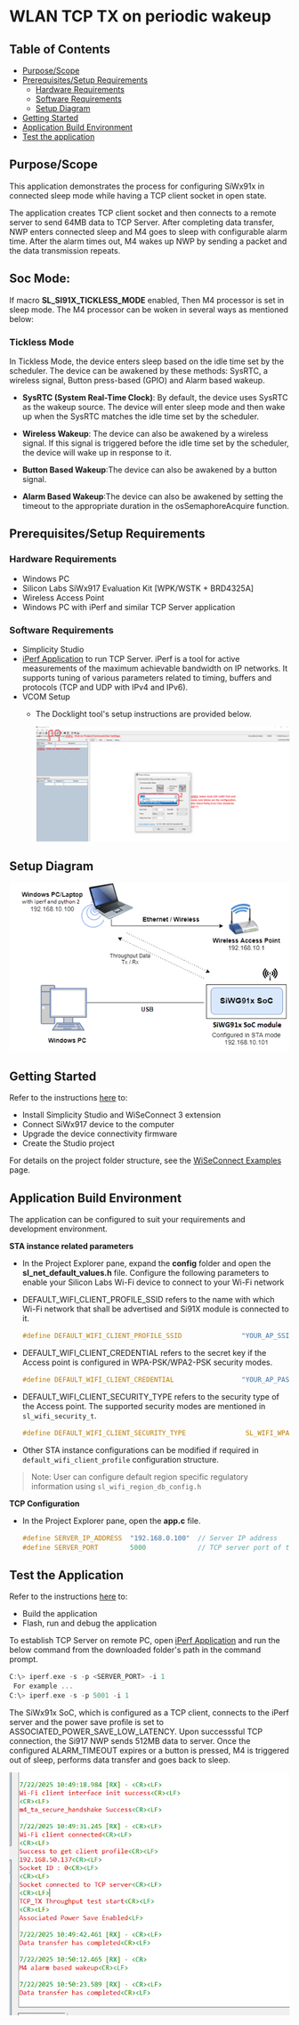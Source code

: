 # WLAN TCP TX on periodic wakeup

## Table of Contents

- [Purpose/Scope](#purposescope)
- [Prerequisites/Setup Requirements](#prerequisitessetup-requirements)
  - [Hardware Requirements](#hardware-requirements)
  - [Software Requirements](#software-requirements)
  - [Setup Diagram](#setup-diagram)
- [Getting Started](#getting-started)
- [Application Build Environment](#application-build-environment)
- [Test the application](#test-the-application)

## Purpose/Scope
This application demonstrates the process for configuring SiWx91x in connected sleep mode while having a TCP client socket in open state.

The application creates TCP client socket and then connects to a remote server to send 64MB data to TCP Server. After completing data transfer, NWP enters connected sleep and M4 goes to sleep with configurable alarm time. After the alarm times out, M4 wakes up NWP by sending a packet and the data transmission repeats.

## Soc Mode:

If macro **SL_SI91X_TICKLESS_MODE** enabled, Then M4 processor is set in sleep mode. The M4 processor can be woken in several ways as mentioned below:

### Tickless Mode

In Tickless Mode, the device enters sleep based on the idle time set by the scheduler. The device can be awakened by these methods: SysRTC, a wireless signal, Button press-based (GPIO) and Alarm based wakeup.

- **SysRTC (System Real-Time Clock)**: By default, the device uses SysRTC as the wakeup source. The device will enter sleep mode and then wake up when the SysRTC matches the idle time set by the scheduler.

- **Wireless Wakeup**: The device can also be awakened by a wireless signal. If this signal is triggered before the idle time set by the scheduler, the device will wake up in response to it.

- **Button Based Wakeup**:The device can also be awakened by a button signal.

- **Alarm Based Wakeup**:The device can also be awakened by setting the timeout to the appropriate duration in the osSemaphoreAcquire function.

## Prerequisites/Setup Requirements

### Hardware Requirements

- Windows PC
- Silicon Labs SiWx917 Evaluation Kit [WPK/WSTK + BRD4325A]
- Wireless Access Point
- Windows PC with iPerf and similar TCP Server application


### Software Requirements

- Simplicity Studio
- [iPerf Application](https://sourceforge.net/projects/iperf2/files/iperf-2.0.8-win.zip/download) to run TCP Server. iPerf is a tool for active measurements of the maximum achievable bandwidth on IP networks. It supports tuning of various parameters related to timing, buffers and protocols (TCP and UDP with IPv4 and IPv6).
- VCOM Setup
  - The Docklight tool's setup instructions are provided below.

    ![Figure: VCOM_setup](resources/readme/vcom.png)

## Setup Diagram

![Setup Diagram for WLAN TCP TX Periodic Wakeup](resources/readme/setup_soc.png)

## Getting Started

Refer to the instructions [here](https://docs.silabs.com/wiseconnect/latest/wiseconnect-getting-started/) to:

- Install Simplicity Studio and WiSeConnect 3 extension
- Connect SiWx917 device to the computer
- Upgrade the device connectivity firmware
- Create the Studio project

For details on the project folder structure, see the [WiSeConnect Examples](https://docs.silabs.com/wiseconnect/latest/wiseconnect-examples/#example-folder-structure) page.

## Application Build Environment

The application can be configured to suit your requirements and development environment. 

**STA instance related parameters**

- In the Project Explorer pane, expand the **config** folder and open the **sl_net_default_values.h** file. Configure the following parameters to enable your Silicon Labs Wi-Fi device to connect to your Wi-Fi network

- DEFAULT_WIFI_CLIENT_PROFILE_SSID refers to the name with which Wi-Fi network that shall be advertised and Si91X module is connected to it.

  ```c
  #define DEFAULT_WIFI_CLIENT_PROFILE_SSID               "YOUR_AP_SSID"      
  ```

- DEFAULT_WIFI_CLIENT_CREDENTIAL refers to the secret key if the Access point is configured in WPA-PSK/WPA2-PSK security modes.

  ```c
  #define DEFAULT_WIFI_CLIENT_CREDENTIAL                 "YOUR_AP_PASSPHRASE" 
  ```

- DEFAULT_WIFI_CLIENT_SECURITY_TYPE refers to the security type of the Access point. The supported security modes are mentioned in `sl_wifi_security_t`.

  ```c
  #define DEFAULT_WIFI_CLIENT_SECURITY_TYPE               SL_WIFI_WPA2 
  ```

- Other STA instance configurations can be modified if required in `default_wifi_client_profile` configuration structure.

> Note: 
> User can configure default region specific regulatory information using `sl_wifi_region_db_config.h`

**TCP Configuration**

- In the Project Explorer pane, open the **app.c** file. 

  ```c
  #define SERVER_IP_ADDRESS  "192.168.0.100"  // Server IP address 
  #define SERVER_PORT        5000             // TCP server port of the remote TCP server
  ```

## Test the Application

Refer to the instructions [here](https://docs.silabs.com/wiseconnect/latest/wiseconnect-getting-started/) to:

- Build the application
- Flash, run and debug the application

To establish TCP Server on remote PC, open [iPerf Application](https://sourceforge.net/projects/iperf2/files/iperf-2.0.8-win.zip/download) and run the below command from the downloaded folder's path in the command prompt.
		
  ```c
  C:\> iperf.exe -s -p <SERVER_PORT> -i 1
   For example ...
  C:\> iperf.exe -s -p 5001 -i 1
  ```

The SiWx91x SoC, which is configured as a TCP client, connects to the iPerf server and the power save profile is set to ASSOCIATED_POWER_SAVE_LOW_LATENCY. Upon successsful TCP connection, the Si917 NWP sends 512MB data to server. Once the configured ALARM_TIMEOUT expires or a button is pressed, M4 is triggered out of sleep, performs data transfer and goes back to sleep.

![Figure: Console logs](resources/readme/console_logs.png)